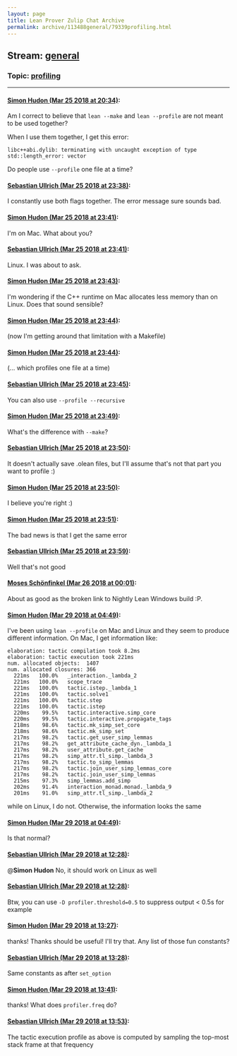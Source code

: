 ```yaml
---
layout: page
title: Lean Prover Zulip Chat Archive 
permalink: archive/113488general/79339profiling.html
---
```


## Stream: [general](index.html)
### Topic: [profiling](79339profiling.html)

---

#### [Simon Hudon (Mar 25 2018 at 20:34)](https://leanprover.zulipchat.com/#narrow/stream/113488-general/topic/profiling/near/124196289):
Am I correct to believe that `lean --make` and `lean --profile` are not meant to be used together? 

When I use them together, I get this error:

```
libc++abi.dylib: terminating with uncaught exception of type std::length_error: vector
```

Do people use `--profile` one file at a time?

#### [Sebastian Ullrich (Mar 25 2018 at 23:38)](https://leanprover.zulipchat.com/#narrow/stream/113488-general/topic/profiling/near/124200802):
I constantly use both flags together. The error message sure sounds bad.

#### [Simon Hudon (Mar 25 2018 at 23:41)](https://leanprover.zulipchat.com/#narrow/stream/113488-general/topic/profiling/near/124200863):
I'm on Mac. What about you?

#### [Sebastian Ullrich (Mar 25 2018 at 23:41)](https://leanprover.zulipchat.com/#narrow/stream/113488-general/topic/profiling/near/124200866):
Linux. I was about to ask.

#### [Simon Hudon (Mar 25 2018 at 23:43)](https://leanprover.zulipchat.com/#narrow/stream/113488-general/topic/profiling/near/124200916):
I'm wondering if the C++ runtime on Mac allocates less memory than on Linux. Does that sound sensible?

#### [Simon Hudon (Mar 25 2018 at 23:44)](https://leanprover.zulipchat.com/#narrow/stream/113488-general/topic/profiling/near/124200957):
(now I'm getting around that limitation with a Makefile)

#### [Simon Hudon (Mar 25 2018 at 23:44)](https://leanprover.zulipchat.com/#narrow/stream/113488-general/topic/profiling/near/124200959):
(... which profiles one file at a time)

#### [Sebastian Ullrich (Mar 25 2018 at 23:45)](https://leanprover.zulipchat.com/#narrow/stream/113488-general/topic/profiling/near/124200966):
You can also use `--profile --recursive`

#### [Simon Hudon (Mar 25 2018 at 23:49)](https://leanprover.zulipchat.com/#narrow/stream/113488-general/topic/profiling/near/124201067):
What's the difference with `--make`?

#### [Sebastian Ullrich (Mar 25 2018 at 23:50)](https://leanprover.zulipchat.com/#narrow/stream/113488-general/topic/profiling/near/124201114):
It doesn't actually save .olean files, but I'll assume that's not that part you want to profile :)

#### [Simon Hudon (Mar 25 2018 at 23:50)](https://leanprover.zulipchat.com/#narrow/stream/113488-general/topic/profiling/near/124201118):
I believe you're right :)

#### [Simon Hudon (Mar 25 2018 at 23:51)](https://leanprover.zulipchat.com/#narrow/stream/113488-general/topic/profiling/near/124201121):
The bad news is that I get the same error

#### [Sebastian Ullrich (Mar 25 2018 at 23:59)](https://leanprover.zulipchat.com/#narrow/stream/113488-general/topic/profiling/near/124201331):
Well that's not good

#### [Moses Schönfinkel (Mar 26 2018 at 00:01)](https://leanprover.zulipchat.com/#narrow/stream/113488-general/topic/profiling/near/124201382):
About as good as the broken link to Nightly Lean Windows build :P.

#### [Simon Hudon (Mar 29 2018 at 04:49)](https://leanprover.zulipchat.com/#narrow/stream/113488-general/topic/profiling/near/124348839):
I've been using `lean --profile` on Mac and Linux and they seem to produce different information. On Mac, I get information like:

```
elaboration: tactic compilation took 8.2ms
elaboration: tactic execution took 221ms
num. allocated objects:  1407
num. allocated closures: 366
  221ms   100.0%   _interaction._lambda_2
  221ms   100.0%   scope_trace
  221ms   100.0%   tactic.istep._lambda_1
  221ms   100.0%   tactic.solve1
  221ms   100.0%   tactic.step
  221ms   100.0%   tactic.istep
  220ms    99.5%   tactic.interactive.simp_core
  220ms    99.5%   tactic.interactive.propagate_tags
  218ms    98.6%   tactic.mk_simp_set_core
  218ms    98.6%   tactic.mk_simp_set
  217ms    98.2%   tactic.get_user_simp_lemmas
  217ms    98.2%   get_attribute_cache_dyn._lambda_1
  217ms    98.2%   user_attribute.get_cache
  217ms    98.2%   simp_attr.tl_simp._lambda_3
  217ms    98.2%   tactic.to_simp_lemmas
  217ms    98.2%   tactic.join_user_simp_lemmas_core
  217ms    98.2%   tactic.join_user_simp_lemmas
  215ms    97.3%   simp_lemmas.add_simp
  202ms    91.4%   interaction_monad.monad._lambda_9
  201ms    91.0%   simp_attr.tl_simp._lambda_2
```

while on Linux, I do not. Otherwise, the information looks the same

#### [Simon Hudon (Mar 29 2018 at 04:49)](https://leanprover.zulipchat.com/#narrow/stream/113488-general/topic/profiling/near/124348841):
Is that normal?

#### [Sebastian Ullrich (Mar 29 2018 at 12:28)](https://leanprover.zulipchat.com/#narrow/stream/113488-general/topic/profiling/near/124361454):
@**Simon Hudon** No, it should work on Linux as well

#### [Sebastian Ullrich (Mar 29 2018 at 12:28)](https://leanprover.zulipchat.com/#narrow/stream/113488-general/topic/profiling/near/124361455):
Btw, you can use `-D profiler.threshold=0.5` to suppress output < 0.5s for example

#### [Simon Hudon (Mar 29 2018 at 13:27)](https://leanprover.zulipchat.com/#narrow/stream/113488-general/topic/profiling/near/124363084):
thanks! Thanks should be useful! I'll try that. Any list of those fun constants?

#### [Sebastian Ullrich (Mar 29 2018 at 13:28)](https://leanprover.zulipchat.com/#narrow/stream/113488-general/topic/profiling/near/124363129):
Same constants as after `set_option`

#### [Simon Hudon (Mar 29 2018 at 13:41)](https://leanprover.zulipchat.com/#narrow/stream/113488-general/topic/profiling/near/124363483):
thanks! What does `profiler.freq` do?

#### [Sebastian Ullrich (Mar 29 2018 at 13:53)](https://leanprover.zulipchat.com/#narrow/stream/113488-general/topic/profiling/near/124363782):
The tactic execution profile as above is computed by sampling the top-most stack frame at that frequency


